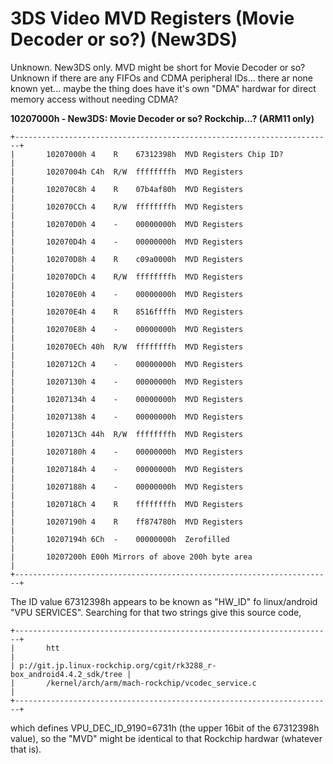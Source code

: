# 3DS Video MVD Registers (Movie Decoder or so?) (New3DS)


Unknown. New3DS only. MVD might be short for Movie Decoder or so?
Unknown if there are any FIFOs and CDMA peripheral IDs\... there ar
none known yet\... maybe the thing does have it\'s own \"DMA\" hardwar
for direct memory access without needing CDMA?

**10207000h - New3DS: Movie Decoder or so? Rockchip\...? (ARM11 only)**

```
+-----------------------------------------------------------------------+
|       10207000h 4    R    67312398h  MVD Registers Chip ID?           |
|       10207004h C4h  R/W  ffffffffh  MVD Registers                    |
|       102070C8h 4    R    07b4af80h  MVD Registers                    |
|       102070CCh 4    R/W  ffffffffh  MVD Registers                    |
|       102070D0h 4    -    00000000h  MVD Registers                    |
|       102070D4h 4    -    00000000h  MVD Registers                    |
|       102070D8h 4    R    c09a0000h  MVD Registers                    |
|       102070DCh 4    R/W  ffffffffh  MVD Registers                    |
|       102070E0h 4    -    00000000h  MVD Registers                    |
|       102070E4h 4    R    8516ffffh  MVD Registers                    |
|       102070E8h 4    -    00000000h  MVD Registers                    |
|       102070ECh 40h  R/W  ffffffffh  MVD Registers                    |
|       1020712Ch 4    -    00000000h  MVD Registers                    |
|       10207130h 4    -    00000000h  MVD Registers                    |
|       10207134h 4    -    00000000h  MVD Registers                    |
|       10207138h 4    -    00000000h  MVD Registers                    |
|       1020713Ch 44h  R/W  ffffffffh  MVD Registers                    |
|       10207180h 4    -    00000000h  MVD Registers                    |
|       10207184h 4    -    00000000h  MVD Registers                    |
|       10207188h 4    -    00000000h  MVD Registers                    |
|       1020718Ch 4    R    ffffffffh  MVD Registers                    |
|       10207190h 4    R    ff874780h  MVD Registers                    |
|       10207194h 6Ch  -    00000000h  Zerofilled                       |
|       10207200h E00h Mirrors of above 200h byte area                  |
+-----------------------------------------------------------------------+
```

The ID value 67312398h appears to be known as \"HW_ID\" fo
linux/android \"VPU SERVICES\". Searching for that two strings give
this source code,

```
+-----------------------------------------------------------------------+
|       htt                                                             |
| p://git.jp.linux-rockchip.org/cgit/rk3288_r-box_android4.4.2_sdk/tree |
|       /kernel/arch/arm/mach-rockchip/vcodec_service.c                 |
+-----------------------------------------------------------------------+
```

which defines VPU_DEC_ID_9190=6731h (the upper 16bit of the 67312398h
value), so the \"MVD\" might be identical to that Rockchip hardwar
(whatever that is).




